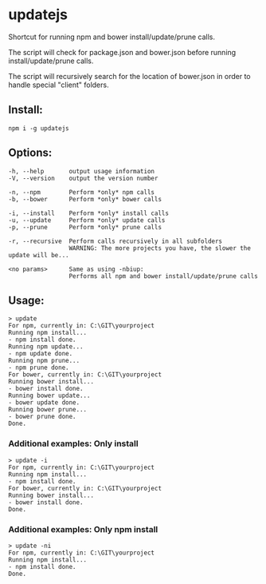# updatejs

Shortcut for running npm and bower install/update/prune calls.

The script will check for package.json and bower.json before running install/update/prune calls.

The script will recursively search for the location of bower.json in order to handle special "client" folders.

## Install:
    npm i -g updatejs

## Options:
    -h, --help       output usage information
    -V, --version    output the version number

    -n, --npm        Perform *only* npm calls
    -b, --bower      Perform *only* bower calls

    -i, --install    Perform *only* install calls
    -u, --update     Perform *only* update calls
    -p, --prune      Perform *only* prune calls

    -r, --recursive  Perform calls recursively in all subfolders
                     WARNING: The more projects you have, the slower the update will be...

    <no params>      Same as using -nbiup:
                     Performs all npm and bower install/update/prune calls

## Usage:
    > update
    For npm, currently in: C:\GIT\yourproject
    Running npm install...
    - npm install done.
    Running npm update...
    - npm update done.
    Running npm prune...
    - npm prune done.
    For bower, currently in: C:\GIT\yourproject
    Running bower install...
    - bower install done.
    Running bower update...
    - bower update done.
    Running bower prune...
    - bower prune done.
    Done.

### Additional examples: Only install
    > update -i
    For npm, currently in: C:\GIT\yourproject
    Running npm install...
    - npm install done.
    For bower, currently in: C:\GIT\yourproject
    Running bower install...
    - bower install done.
    Done.

### Additional examples: Only npm install
    > update -ni
    For npm, currently in: C:\GIT\yourproject
    Running npm install...
    - npm install done.
    Done.
